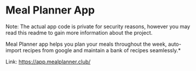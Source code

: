 # Meal Planner App

Note: The actual app code is private for security reasons, however you may read this readme to gain more information about the project.

Meal Planner app helps you plan your meals throughout the week, auto-import recipes from google and maintain a bank of recipes seamlessly.*

Link: https://app.mealplanner.club/


